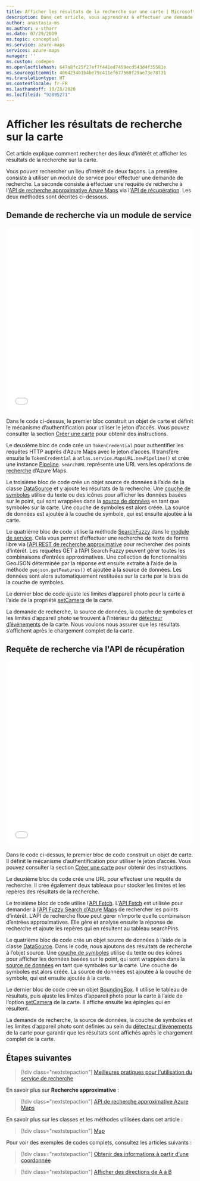 ```yaml
---
title: Afficher les résultats de la recherche sur une carte | Microsoft Azure Maps
description: Dans cet article, vous apprendrez à effectuer une demande de recherche à l’aide du Kit de développement logiciel (SDK) web Microsoft Azure Maps et à afficher les résultats sur la carte.
author: anastasia-ms
ms.author: v-stharr
ms.date: 07/29/2019
ms.topic: conceptual
ms.service: azure-maps
services: azure-maps
manager: ''
ms.custom: codepen
ms.openlocfilehash: 647a8fc25f27ef7f441ed7459ecd543d4f35581e
ms.sourcegitcommit: 4064234b1b4be79c411ef677569f29ae73e78731
ms.translationtype: HT
ms.contentlocale: fr-FR
ms.lasthandoff: 10/28/2020
ms.locfileid: "92895271"
---
```

# <a name="show-search-results-on-the-map"></a>Afficher les résultats de recherche sur la carte

Cet article explique comment rechercher des lieux d’intérêt et afficher les résultats de la recherche sur la carte.

Vous pouvez rechercher un lieu d’intérêt de deux façons. La première consiste à utiliser un module de service pour effectuer une demande de recherche. La seconde consiste à effectuer une requête de recherche à l'[API de recherche approximative Azure Maps](/rest/api/maps/search/getsearchfuzzy) via l'[API de récupération](https://fetch.spec.whatwg.org/). Les deux méthodes sont décrites ci-dessous.

## <a name="make-a-search-request-via-service-module"></a>Demande de recherche via un module de service

<iframe height='500' scrolling='no' title='Afficher les résultats de la recherche sur une carte (module de service)' src='//codepen.io/azuremaps/embed/zLdYEB/?height=265&theme-id=0&default-tab=js,result&embed-version=2&editable=true' frameborder='no' loading="lazy" allowtransparency='true' allowfullscreen='true' style='width: 100%;'>Consultez <a href='https://codepen.io/azuremaps/pen/zLdYEB/'>Show search results on a map (Service Module)</a> d’Azure Maps (<a href='https://codepen.io/azuremaps'>@azuremaps</a>) sur <a href='https://codepen.io'>CodePen</a>.
</iframe>

Dans le code ci-dessus, le premier bloc construit un objet de carte et définit le mécanisme d’authentification pour utiliser le jeton d’accès. Vous pouvez consulter la section [Créer une carte](./map-create.md) pour obtenir des instructions.

Le deuxième bloc de code crée un `TokenCredential` pour authentifier les requêtes HTTP auprès d’Azure Maps avec le jeton d’accès. Il transfère ensuite le `TokenCredential` à `atlas.service.MapsURL.newPipeline()` et crée une instance [Pipeline](/javascript/api/azure-maps-rest/atlas.service.pipeline). `searchURL` représente une URL vers les opérations de [recherche](/rest/api/maps/search) d’Azure Maps.

Le troisième bloc de code crée un objet source de données à l’aide de la classe [DataSource](/javascript/api/azure-maps-control/atlas.source.datasource) et y ajoute les résultats de la recherche. Une [couche de symboles](/javascript/api/azure-maps-control/atlas.layer.symbollayer) utilise du texte ou des icônes pour afficher les données basées sur le point, qui sont wrappées dans la [source de données](/javascript/api/azure-maps-control/atlas.source.datasource) en tant que symboles sur la carte.  Une couche de symboles est alors créée. La source de données est ajoutée à la couche de symbole, qui est ensuite ajoutée à la carte.

Le quatrième bloc de code utilise la méthode [SearchFuzzy](/javascript/api/azure-maps-rest/atlas.service.models.searchgetsearchfuzzyoptionalparams) dans le [module de service](how-to-use-services-module.md). Cela vous permet d’effectuer une recherche de texte de forme libre via [l’API REST de recherche approximative](/rest/api/maps/search/getsearchfuzzy) pour rechercher des points d’intérêt. Les requêtes GET à l’API Search Fuzzy peuvent gérer toutes les combinaisons d’entrées approximatives. Une collection de fonctionnalités GeoJSON déterminée par la réponse est ensuite extraite à l’aide de la méthode `geojson.getFeatures()` et ajoutée à la source de données. Les données sont alors automatiquement restituées sur la carte par le biais de la couche de symboles.

Le dernier bloc de code ajuste les limites d’appareil photo pour la carte à l’aide de la propriété [setCamera](/javascript/api/azure-maps-control/atlas.map#setcamera-cameraoptions---cameraboundsoptions---animationoptions-) de la carte.

La demande de recherche, la source de données, la couche de symboles et les limites d’appareil photo se trouvent à l’intérieur du [détecteur d’événements](/javascript/api/azure-maps-control/atlas.map#events) de la carte. Nous voulons nous assurer que les résultats s’affichent après le chargement complet de la carte.


## <a name="make-a-search-request-via-fetch-api"></a>Requête de recherche via l'API de récupération

<iframe height='500' scrolling='no' title='Afficher les résultats de la recherche sur une carte' src='//codepen.io/azuremaps/embed/KQbaeM/?height=265&theme-id=0&default-tab=js,result&embed-version=2&editable=true' frameborder='no' loading="lazy" allowtransparency='true' allowfullscreen='true' style='width: 100%;'>Consultez la page <a href='https://codepen.io/azuremaps/pen/KQbaeM/'>Show search results on a map </a> (Afficher les résultats de recherche sur une carte) d’Azure Maps (<a href='https://codepen.io/azuremaps'>@azuremaps</a>) sur <a href='https://codepen.io'>CodePen</a>.
</iframe>

Dans le code ci-dessus, le premier bloc de code construit un objet de carte. Il définit le mécanisme d’authentification pour utiliser le jeton d’accès. Vous pouvez consulter la section [Créer une carte](./map-create.md) pour obtenir des instructions.

Le deuxième bloc de code crée une URL pour effectuer une requête de recherche. Il crée également deux tableaux pour stocker les limites et les repères des résultats de la recherche.

Le troisième bloc de code utilise l’[API Fetch](https://fetch.spec.whatwg.org/). L’[API Fetch](https://fetch.spec.whatwg.org/) est utilisée pour demander à [l’API Fuzzy Search d’Azure Maps](/rest/api/maps/search/getsearchfuzzy) de rechercher les points d’intérêt. L’API de recherche floue peut gérer n’importe quelle combinaison d’entrées approximatives. Elle gère et analyse ensuite la réponse de recherche et ajoute les repères qui en résultent au tableau searchPins.

Le quatrième bloc de code crée un objet source de données à l’aide de la classe [DataSource](/javascript/api/azure-maps-control/atlas.source.datasource). Dans le code, nous ajoutons des résultats de recherche à l’objet source. Une [couche de symboles](/javascript/api/azure-maps-control/atlas.layer.symbollayer) utilise du texte ou des icônes pour afficher les données basées sur le point, qui sont wrappées dans la [source de données](/javascript/api/azure-maps-control/atlas.source.datasource) en tant que symboles sur la carte. Une couche de symboles est alors créée. La source de données est ajoutée à la couche de symbole, qui est ensuite ajoutée à la carte.

Le dernier bloc de code crée un objet [BoundingBox](/javascript/api/azure-maps-control/atlas.data.boundingbox). Il utilise le tableau de résultats, puis ajuste les limites d’appareil photo pour la carte à l’aide de l’option [setCamera](/javascript/api/azure-maps-control/atlas.map#setcamera-cameraoptions---cameraboundsoptions---animationoptions-) de la carte. Il affiche ensuite les épingles qui en résultent.

La demande de recherche, la source de données, la couche de symboles et les limites d’appareil photo sont définies au sein du [détecteur d’événements](/javascript/api/azure-maps-control/atlas.map#events) de la carte pour garantir que les résultats sont affichés après le chargement complet de la carte.

## <a name="next-steps"></a>Étapes suivantes

> [!div class="nextstepaction"]
> [Meilleures pratiques pour l'utilisation du service de recherche](how-to-use-best-practices-for-search.md)

En savoir plus sur **Recherche approximative** :

> [!div class="nextstepaction"]
> [API de recherche approximative Azure Maps](/rest/api/maps/search/getsearchfuzzy)

En savoir plus sur les classes et les méthodes utilisées dans cet article :

> [!div class="nextstepaction"]
> [Map](/javascript/api/azure-maps-control/atlas.map)

Pour voir des exemples de codes complets, consultez les articles suivants :

> [!div class="nextstepaction"]
> [Obtenir des informations à partir d’une coordonnée](map-get-information-from-coordinate.md)
<!-- Comment added to suppress false positive warning -->
> [!div class="nextstepaction"]
> [Afficher des directions de A à B](map-route.md)